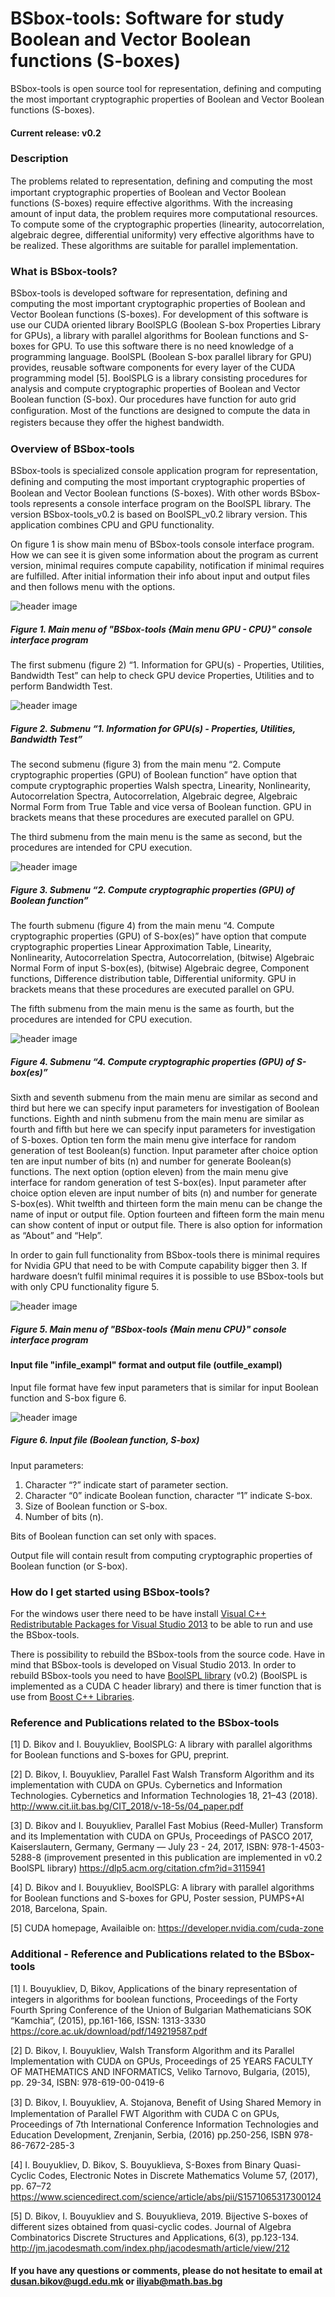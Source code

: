 # BSbox-tools: Software for study Boolean and Vector Boolean functions (S-boxes)

BSbox-tools is open source tool for representation, defining and computing the most important cryptographic properties of Boolean and Vector Boolean functions (S-boxes).

#### Current release: v0.2

### Description

The problems related to representation, deﬁning and computing the most important cryptographic properties of Boolean and Vector Boolean functions (S-boxes) require effective algorithms. With the increasing amount of input data, the problem requires more computational resources. To compute some of the cryptographic properties (linearity, autocorrelation, algebraic degree, differential uniformity) very effective algorithms have to be realized. These algorithms are suitable for parallel implementation. 

### What is BSbox-tools?

BSbox-tools is developed software for representation, defining and computing the most important cryptographic properties of Boolean and Vector Boolean functions (S-boxes). For development of this software is use our CUDA oriented library BoolSPLG (Boolean S-box Properties Library for GPUs), a library with parallel algorithms for Boolean functions and S-boxes for GPU. To use this software there is no need knowledge of a programming language. BoolSPL (Boolean S-box parallel library for GPU) provides, reusable software components for every layer of the CUDA programming model [5]. BoolSPLG is a library consisting procedures for analysis and compute cryptographic properties of Boolean and Vector Boolean function (S-box). Our procedures have function for auto grid conﬁguration. Most of the functions are designed to compute the data in registers because they oﬀer the highest bandwidth. 

### Overview of BSbox-tools 

 BSbox-tools is specialized console application program for representation, deﬁning and computing the most important cryptographic properties of Boolean and Vector Boolean functions (S-boxes). With other words BSbox-tools represents a console interface program on the BoolSPL library. The version BSbox-tools_v0.2 is based on BoolSPL_v0.2 library version. This application combines CPU and GPU functionality.

On figure 1 is show main menu of BSbox-tools console interface program. How we can see it is given some information about the program as current version, minimal requires compute capability, notification if minimal requires are fulfilled. After initial information their info about input and output files and then follows menu with the options. 

![header image](https://github.com/BoolSPL/BSbox-tools/blob/master/Images/BSbox-tools1.jpg)

##### Figure 1. Main menu of "BSbox-tools {Main menu GPU - CPU}" console interface program

The first submenu (figure 2) “1. Information for GPU(s) - Properties, Utilities, Bandwidth Test” can help to check GPU device Properties, Utilities and to perform Bandwidth Test. 

![header image](https://github.com/BoolSPL/BSbox-tools/blob/master/Images/BSbox-tools2.jpg)

##### Figure 2. Submenu “1. Information for GPU(s) - Properties, Utilities, Bandwidth Test”

The second submenu (figure 3) from the main menu “2. Compute cryptographic properties (GPU) of Boolean function” have option that compute cryptographic properties Walsh spectra, Linearity, Nonlinearity, Autocorrelation Spectra, Autocorrelation, Algebraic degree, Algebraic Normal Form from True Table and vice versa of Boolean function. GPU in brackets means that these procedures are executed parallel on GPU.

The third submenu from the main menu is the same as second, but the procedures are intended for CPU execution.

![header image](https://github.com/BoolSPL/BSbox-tools/blob/master/Images/BSbox-tools3.jpg)

##### Figure 3. Submenu “2. Compute cryptographic properties (GPU) of Boolean function”

The fourth submenu (figure 4) from the main menu “4. Compute cryptographic properties (GPU) of S-box(es)” have option that compute cryptographic properties Linear Approximation Table, Linearity, Nonlinearity, Autocorrelation Spectra, Autocorrelation, (bitwise) Algebraic Normal Form of input S-box(es), (bitwise) Algebraic degree, Component functions, Difference distribution table, Differential uniformity. GPU in brackets means that these procedures are executed parallel on GPU.

Тhe fifth submenu from the main menu is the same as fourth, but the procedures are intended for CPU execution. 

![header image](https://github.com/BoolSPL/BSbox-tools/blob/master/Images/BSbox-tools4.jpg)

##### Figure 4. Submenu “4. Compute cryptographic properties (GPU) of S-box(es)”

 Sixth and seventh submenu from the main menu are similar as second and third but here we can specify input parameters for investigation of Boolean functions. Eighth and ninth submenu from the main menu are similar as fourth and fifth but here we can specify input parameters for investigation of S-boxes. Option ten form the main menu give interface for random generation of test Boolean(s) function. Input parameter after choice option ten are input number of bits (n) and number for generate Boolean(s) functions. The next option (option eleven) from the main menu give interface for random generation of test S-box(es). Input parameter after choice option eleven are input number of bits (n) and number for generate S-box(es). Whit twelfth and thirteen form the main menu can be change the name of input or output file. Option fourteen and fifteen form the main menu can show content of input or output file. There is also option for information as “About” and “Help”.

In order to gain full functionality from BSbox-tools there is minimal requires for Nvidia GPU that need to be with Compute capability bigger then 3. If hardware doesn’t fulfil minimal requires it is possible to use BSbox-tools but with only CPU functionality figure 5. 

![header image](https://github.com/BoolSPL/BSbox-tools/blob/master/Images/BSbox-tools5.jpg)

##### Figure 5. Main menu of "BSbox-tools {Main menu CPU}" console interface program 

#### Input file "infile_exampl" format and output file (outfile_exampl)

Input file format have few input parameters that is similar for input Boolean function and S-box figure 6. 

![header image](https://github.com/BoolSPL/BSbox-tools/blob/master/Images/BSbox-input-web.jpg)

##### Figure 6. Input file (Boolean function, S-box) 

 Input parameters:

  1. Character “?” indicate start of parameter section.
  2. Character “0” indicate Boolean function, character “1” indicate S-box.
  3. Size of Boolean function or S-box.
  4. Number of bits (n).

Bits of Boolean function can set only with spaces.

Output file will contain result from computing cryptographic properties of Boolean function (or S-box).

### How do I get started using BSbox-tools?

For the windows user there need to be have install <a href="https://www.microsoft.com/en-us/download/details.aspx?id=40784">Visual C++ Redistributable Packages for Visual Studio 2013</a> to be able to run and use the BSbox-tools.

There is possibility to rebuild the BSbox-tools from the source code. Have in mind that BSbox-tools is developed on Visual Studio 2013. In order to rebuild BSbox-tools you need to have <a href="https://github.com/BoolSPL/BoolSPL-CUDA-Library">BoolSPL library</a> (v0.2) (BoolSPL is implemented as a CUDA C header library) and there is timer function that is use from <a href="https://www.boost.org/">Boost C++ Libraries</a>. 

### Reference and Publications related to the BSbox-tools 

[1] D. Bikov and I. Bouyukliev, BoolSPLG: A library with parallel algorithms for Boolean functions and S-boxes for GPU, preprint.

[2] D. Bikov, I. Bouyukliev, Parallel Fast Walsh Transform Algorithm and its implementation with CUDA on GPUs. Cybernetics and Information Technologies. Cybernetics and Information Technologies 18, 21–43 (2018). http://www.cit.iit.bas.bg/CIT_2018/v-18-5s/04_paper.pdf

[3] D. Bikov and I. Bouyukliev, Parallel Fast Mobius (Reed-Muller) Transform and its Implementation with CUDA on GPUs, Proceedings of PASCO 2017, Kaiserslautern, Germany, Germany — July 23 - 24, 2017, ISBN: 978-1-4503-5288-8 (improvement presented in this publication are implemented in v0.2 BoolSPL library) https://dlp5.acm.org/citation.cfm?id=3115941

[4] D. Bikov and I. Bouyukliev, BoolSPLG: A library with parallel algorithms for Boolean functions and S-boxes for GPU, Poster session, PUMPS+AI 2018, Barcelona, Spain.

[5] CUDA homepage, Availaible on: https://developer.nvidia.com/cuda-zone

### Additional - Reference and Publications related to the BSbox-tools 

[1] I. Bouyukliev, D, Bikov, Applications of the binary representation of integers in algorithms for boolean functions, Proceedings of the Forty Fourth Spring Conference of the Union of Bulgarian Mathematicians SOK “Kamchia”, (2015), pp.161-166, ISSN: 1313-3330 https://core.ac.uk/download/pdf/149219587.pdf

[2] D. Bikov, I. Bouyukliev, Walsh Transform Algorithm and its Parallel Implementation with CUDA on GPUs, Proceedings of 25 YEARS FACULTY OF MATHEMATICS AND INFORMATICS, Veliko Tarnovo, Bulgaria, (2015), pp. 29-34, ISBN: 978-619-00-0419-6

[3] D. Bikov, I. Bouyukliev, A. Stojanova, Beneﬁt of Using Shared Memory in Implementation of Parallel FWT Algorithm with CUDA C on GPUs, Proceedings of 7th International Conference Information Technologies and Education Development, Zrenjanin, Serbia, (2016) pp.250-256, ISBN 978-86-7672-285-3

[4] I. Bouyukliev, D. Bikov, S. Bouyuklieva, S-Boxes from Binary Quasi-Cyclic Codes, Electronic Notes in Discrete Mathematics Volume 57, (2017), pp. 67–72 https://www.sciencedirect.com/science/article/abs/pii/S1571065317300124

[5] D. Bikov, I. Bouyukliev and S. Bouyuklieva, 2019. Bijective S-boxes of different sizes obtained from quasi-cyclic codes. Journal of Algebra Combinatorics Discrete Structures and Applications, 6(3), pp.123-134. http://jm.jacodesmath.com/index.php/jacodesmath/article/view/212

#### If you have any questions or comments, please do not hesitate to email at dusan.bikov@ugd.edu.mk or iliyab@math.bas.bg
